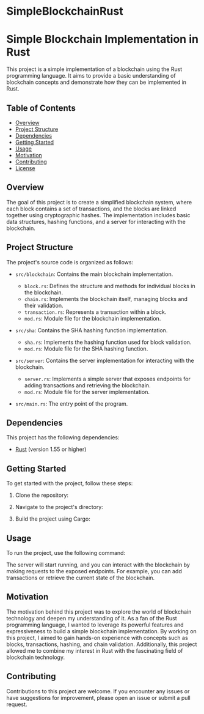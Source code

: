 # SimpleBlockchainRust

# Simple Blockchain Implementation in Rust

This project is a simple implementation of a blockchain using the Rust programming language. It aims to provide a basic understanding of blockchain concepts and demonstrate how they can be implemented in Rust.

## Table of Contents

- [Overview](#overview)
- [Project Structure](#project-structure)
- [Dependencies](#dependencies)
- [Getting Started](#getting-started)
- [Usage](#usage)
- [Motivation](#motivation)
- [Contributing](#contributing)
- [License](#license)

## Overview

The goal of this project is to create a simplified blockchain system, where each block contains a set of transactions, and the blocks are linked together using cryptographic hashes. The implementation includes basic data structures, hashing functions, and a server for interacting with the blockchain.

## Project Structure

The project's source code is organized as follows:

- `src/blockchain`: Contains the main blockchain implementation.
  - `block.rs`: Defines the structure and methods for individual blocks in the blockchain.
  - `chain.rs`: Implements the blockchain itself, managing blocks and their validation.
  - `transaction.rs`: Represents a transaction within a block.
  - `mod.rs`: Module file for the blockchain implementation.

- `src/sha`: Contains the SHA hashing function implementation.
  - `sha.rs`: Implements the hashing function used for block validation.
  - `mod.rs`: Module file for the SHA hashing function.

- `src/server`: Contains the server implementation for interacting with the blockchain.
  - `server.rs`: Implements a simple server that exposes endpoints for adding transactions and retrieving the blockchain.
  - `mod.rs`: Module file for the server implementation.

- `src/main.rs`: The entry point of the program.

## Dependencies

This project has the following dependencies:

- [Rust](https://www.rust-lang.org/) (version 1.55 or higher)

## Getting Started

To get started with the project, follow these steps:

1. Clone the repository:


2. Navigate to the project's directory:


3. Build the project using Cargo:


## Usage

To run the project, use the following command:


The server will start running, and you can interact with the blockchain by making requests to the exposed endpoints. For example, you can add transactions or retrieve the current state of the blockchain.

## Motivation

The motivation behind this project was to explore the world of blockchain technology and deepen my understanding of it. As a fan of the Rust programming language, I wanted to leverage its powerful features and expressiveness to build a simple blockchain implementation. By working on this project, I aimed to gain hands-on experience with concepts such as blocks, transactions, hashing, and chain validation. Additionally, this project allowed me to combine my interest in Rust with the fascinating field of blockchain technology.

## Contributing

Contributions to this project are welcome. If you encounter any issues or have suggestions for improvement, please open an issue or submit a pull request.

